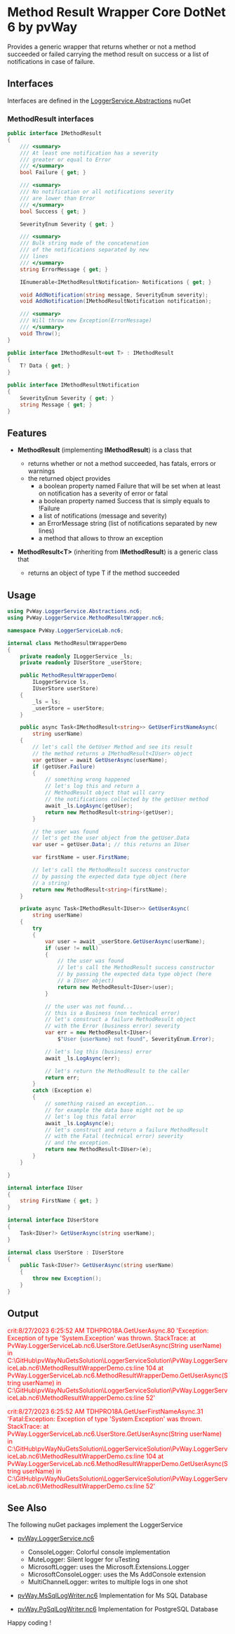# Method Result Wrapper Core DotNet 6 by pvWay

Provides a generic wrapper that returns whether or not a method succeeded or failed carrying the method result on success 
or a list of notifications in case of failure.

## Interfaces

Interfaces are defined in the [LoggerService.Abstractions](https://www.nuget.org/packages/PvWay.LoggerService.Abstractions.nc6/) nuGet

### MethodResult interfaces


```csharp
public interface IMethodResult
{
    /// <summary>
    /// At least one notification has a severity
    /// greater or equal to Error
    /// </summary>
    bool Failure { get; }

    /// <summary>
    /// No notification or all notifications severity
    /// are lower than Error
    /// </summary>
    bool Success { get; }

    SeverityEnum Severity { get; }

    /// <summary>
    /// Bulk string made of the concatenation
    /// of the notifications separated by new
    /// lines
    /// </summary>
    string ErrorMessage { get; }

    IEnumerable<IMethodResultNotification> Notifications { get; }

    void AddNotification(string message, SeverityEnum severity);
    void AddNotification(IMethodResultNotification notification);

    /// <summary>
    /// Will throw new Exception(ErrorMessage)
    /// </summary>
    void Throw();
}

public interface IMethodResult<out T> : IMethodResult
{
    T? Data { get; }
}

public interface IMethodResultNotification
{
    SeverityEnum Severity { get; }
    string Message { get; }
}

```

## Features

* **MethodResult** (implementing **IMethodResult**) is a class that
  * returns whether or not a method succeeded, has fatals, errors or warnings
  * the returned object provides
    * a boolean property named Failure that will be set when at least on notification has a severity of error or fatal
    * a boolean property named Success that is simply equals to !Failure
    * a list of notifications (message and severity)
    * an ErrorMessage string (list of notifications separated by new lines)
    * a method that allows to throw an exception

* **MethodResult&lt;T&gt;** (inheriting from **IMethodResult**) is a generic class that
  * returns an object of type T if the method succeeded


## Usage

```csharp
using PvWay.LoggerService.Abstractions.nc6;
using PvWay.LoggerService.MethodResultWrapper.nc6;

namespace PvWay.LoggerServiceLab.nc6;

internal class MethodResultWrapperDemo
{
    private readonly ILoggerService _ls;
    private readonly IUserStore _userStore;

    public MethodResultWrapperDemo(
        ILoggerService ls,
        IUserStore userStore)
    {
        _ls = ls;
        _userStore = userStore;
    }

    public async Task<IMethodResult<string>> GetUserFirstNameAsync(
        string userName)
    {
        // let's call the GetUser Method and see its result
        // the method returns a IMethodResult<IUser> object
        var getUser = await GetUserAsync(userName);
        if (getUser.Failure)
        {
            // something wrong happened
            // let's log this and return a
            // MethodResult object that will carry
            // the notifications collected by the getUser method
            await _ls.LogAsync(getUser);
            return new MethodResult<string>(getUser);
        }

        // the user was found
        // let's get the user object from the getUser.Data
        var user = getUser.Data!; // this returns an IUser

        var firstName = user.FirstName;

        // let's call the MethodResult success constructor
        // by passing the expected data type object (here 
        // a string)
        return new MethodResult<string>(firstName);
    }

    private async Task<IMethodResult<IUser>> GetUserAsync(
        string userName)
    {
        try
        {
            var user = await _userStore.GetUserAsync(userName);
            if (user != null)
            {
                // the user was found
                // let's call the MethodResult success constructor
                // by passing the expected data type object (here 
                // a IUser object)
                return new MethodResult<IUser>(user);
            }

            // the user was not found...
            // this is a Business (non technical error)
            // let's construct a failure MethodResult object
            // with the Error (business error) severity
            var err = new MethodResult<IUser>(
                $"User {userName} not found", SeverityEnum.Error);

            // let's log this (business) error
            await _ls.LogAsync(err);

            // let's return the MethodResult to the caller
            return err;
        }
        catch (Exception e)
        {
            // something raised an exception...
            // for example the data base might not be up
            // let's log this fatal error
            await _ls.LogAsync(e);
            // let's construct and return a failure MethodResult
            // with the Fatal (technical error) severity
            // and the exception.
            return new MethodResult<IUser>(e);
        }
    }

}

internal interface IUser
{
    string FirstName { get; }
}

internal interface IUserStore
{
    Task<IUser?> GetUserAsync(string userName);
}

internal class UserStore : IUserStore
{
    public Task<IUser?> GetUserAsync(string userName)
    {
        throw new Exception();
    }
}

```

## Output

<p style="color: red;">
crit:8/27/2023 6:25:52 AM TDHPRO18A.GetUserAsync.80
    'Exception: Exception of type 'System.Exception' was thrown.
StackTrace:    at PvWay.LoggerServiceLab.nc6.UserStore.GetUserAsync(String userName) in C:\GitHub\pvWayNuGetsSolution\LoggerServiceSolution\PvWay.LoggerServiceLab.nc6\MethodResultWrapperDemo.cs:line 104
   at PvWay.LoggerServiceLab.nc6.MethodResultWrapperDemo.GetUserAsync(String userName) in C:\GitHub\pvWayNuGetsSolution\LoggerServiceSolution\PvWay.LoggerServiceLab.nc6\MethodResultWrapperDemo.cs:line 52'
</p>

<p style="color: red;">
crit:8/27/2023 6:25:52 AM TDHPRO18A.GetUserFirstNameAsync.31
    'Fatal:Exception: Exception of type 'System.Exception' was thrown.
StackTrace:    at PvWay.LoggerServiceLab.nc6.UserStore.GetUserAsync(String userName) in C:\GitHub\pvWayNuGetsSolution\LoggerServiceSolution\PvWay.LoggerServiceLab.nc6\MethodResultWrapperDemo.cs:line 104
   at PvWay.LoggerServiceLab.nc6.MethodResultWrapperDemo.GetUserAsync(String userName) in C:\GitHub\pvWayNuGetsSolution\LoggerServiceSolution\PvWay.LoggerServiceLab.nc6\MethodResultWrapperDemo.cs:line 52'
</p>

## See Also



The following nuGet packages implement the LoggerService

* [pvWay.LoggerService.nc6](https://www.nuget.org/packages/PvWay.LoggerService.nc6/)
  * ConsoleLogger: Colorful console implementation
  * MuteLogger: Silent logger for uTesting
  * MicrosoftLogger: uses the Microsoft.Extensions.Logger
  * MicrosoftConsoleLogger: uses the Ms AddConsole extension
  * MultiChannelLogger: writes to multiple logs in one shot

* [pvWay.MsSqlLogWriter.nc6](https://www.nuget.org/packages/PvWay.LoggerService.MsSqlLogWriter.nc6) Implementation for Ms SQL Database

* [pvWay.PgSqlLogWriter.nc6](https://www.nuget.org/packages/PvWay.LoggerService.PgSqlLogWriter.nc6) Implementation for PostgreSQL Database


Happy coding !
